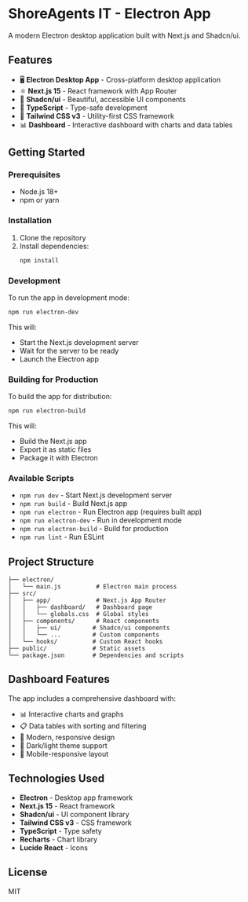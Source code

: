 # ShoreAgents IT - Electron App

A modern Electron desktop application built with Next.js and Shadcn/ui.

## Features

- 🖥️ **Electron Desktop App** - Cross-platform desktop application
- ⚛️ **Next.js 15** - React framework with App Router
- 🎨 **Shadcn/ui** - Beautiful, accessible UI components
- 🎯 **TypeScript** - Type-safe development
- 🎨 **Tailwind CSS v3** - Utility-first CSS framework
- 📊 **Dashboard** - Interactive dashboard with charts and data tables

## Getting Started

### Prerequisites

- Node.js 18+ 
- npm or yarn

### Installation

1. Clone the repository
2. Install dependencies:
   ```bash
   npm install
   ```

### Development

To run the app in development mode:

```bash
npm run electron-dev
```

This will:
- Start the Next.js development server
- Wait for the server to be ready
- Launch the Electron app

### Building for Production

To build the app for distribution:

```bash
npm run electron-build
```

This will:
- Build the Next.js app
- Export it as static files
- Package it with Electron

### Available Scripts

- `npm run dev` - Start Next.js development server
- `npm run build` - Build Next.js app
- `npm run electron` - Run Electron app (requires built app)
- `npm run electron-dev` - Run in development mode
- `npm run electron-build` - Build for production
- `npm run lint` - Run ESLint

## Project Structure

```
├── electron/
│   └── main.js          # Electron main process
├── src/
│   ├── app/             # Next.js App Router
│   │   ├── dashboard/   # Dashboard page
│   │   └── globals.css  # Global styles
│   ├── components/      # React components
│   │   ├── ui/         # Shadcn/ui components
│   │   └── ...         # Custom components
│   └── hooks/          # Custom React hooks
├── public/             # Static assets
└── package.json        # Dependencies and scripts
```

## Dashboard Features

The app includes a comprehensive dashboard with:

- 📊 Interactive charts and graphs
- 📋 Data tables with sorting and filtering
- 🎨 Modern, responsive design
- 🌙 Dark/light theme support
- 📱 Mobile-responsive layout

## Technologies Used

- **Electron** - Desktop app framework
- **Next.js 15** - React framework
- **Shadcn/ui** - UI component library
- **Tailwind CSS v3** - CSS framework
- **TypeScript** - Type safety
- **Recharts** - Chart library
- **Lucide React** - Icons

## License

MIT
